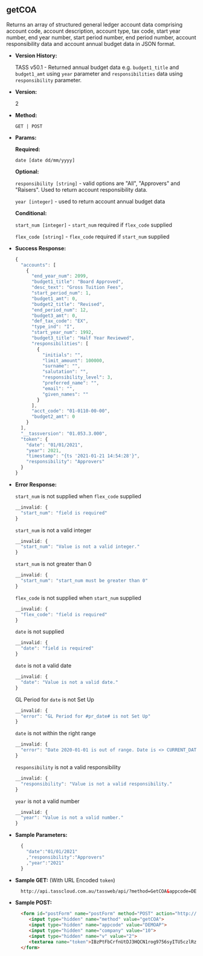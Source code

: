 **getCOA**
----
  Returns an array of structured general ledger account data comprising account code, account description, account type, tax code, start year number, end year number, start period number, end period number, account responsibility data and account annual budget data in JSON format.

* **Version History:**

    TASS v50.1 - Returned annual budget data e.g. `budget1_title` and `budget1_amt` using `year` parameter and `responsibilities` data using `responsibility` parameter.

* **Version:**

  2

* **Method:**

  `GET | POST`
  
*  **Params:**

   **Required:**
 
   `date [date dd/mm/yyyy]`

   **Optional:**

   `responsibility [string]` - valid options are "All", "Approvers" and "Raisers". Used to return account responsibility data.

   `year [integer]` - used to return account annual budget data

   **Conditional:**

   `start_num [integer]` - `start_num` required if `flex_code` supplied

   `flex_code [string]` - `flex_code` required if `start_num` supplied

* **Success Response:**

    ```javascript
    {
      "accounts": [
        {
          "end_year_num": 2099,
          "budget1_title": "Board Approved",
          "desc_text": "Gross Tuition Fees",
          "start_period_num": 1,
          "budget1_amt": 0,
          "budget2_title": "Revised",
          "end_period_num": 12,
          "budget3_amt": 0,
          "def_tax_code": "EX",
          "type_ind": "I",
          "start_year_num": 1992,
          "budget3_title": "Half Year Reviewed",
          "responsibilities": [
            {
              "initials": "",
              "limit_amount": 100000,
              "surname": "",
              "salutation": "",
              "responsibility_level": 3,
              "preferred_name": "",
              "email": "",
              "given_names": ""
            }
          ],
          "acct_code": "01-0110-00-00",
          "budget2_amt": 0
        }
      ],
      "__tassversion": "01.053.3.000",
      "token": {
        "date": "01/01/2021",
        "year": 2021,
        "timestamp": "{ts '2021-01-21 14:54:28'}",
        "responsibility": "Approvers"
      }
    }
    ```
 
* **Error Response:**

    `start_num` is not supplied when `flex_code` supplied
    ```javascript
    __invalid: {
      "start_num": "field is required"
    }
    ```

    `start_num` is not a valid integer
    ```javascript
    __invalid: {
      "start_num": "Value is not a valid integer."
    }
    ```

    `start_num` is not greater than 0
    ```javascript
    __invalid: {
      "start_num": "start_num must be greater than 0"
    }
    ```

    `flex_code` is not supplied when `start_num` supplied
    ```javascript
    __invalid: {
      "flex_code": "field is required"
    }
    ```

    `date` is not supplied
    ```javascript
    __invalid: {
      "date": "field is required"
    }
    ```
    
    `date` is not a valid date
    ```javascript
    __invalid: {
      "date": "Value is not a valid date."
    }
    ```

    GL Period for `date` is not Set Up
    ```javascript
    __invalid: {
      "error": "GL Period for #pr_date# is not Set Up"
    }
    ```

    `date` is not within the right range
    ```javascript
    __invalid: {
      "error": "Date 2020-01-01 is out of range. Date is <> CURRENT_DATE +/- 365 days"
    }
    ```

    `responsibility` is not a valid responsibility
    ```javascript
    __invalid: {
      "responsibility": "Value is not a valid responsibility."
    }
    ```

    `year` is not a valid number
    ```javascript
    __invalid: {
      "year": "Value is not a valid number."
    }
    ```
    
* **Sample Parameters:**

  ```javascript
    { 
      "date":"01/01/2021"
      ,"responsibility":"Approvers"
      ,"year":"2021"
    }
  ```

* **Sample GET:** (With URL Encoded `token`)

  ```HTML
    http://api.tasscloud.com.au/tassweb/api/?method=GetCOA&appcode=DEMOAP&company=10&v=2&token=IBzPtFbCrfnUtDJ3HQCN1rog9756syITU5czlRz1pog%3D
  ```
  
* **Sample POST:**

  ```HTML
    <form id="postForm" name="postForm" method="POST" action="http://api.tasscloud.com.au/tassweb/api/">
       <input type="hidden" name="method" value="getCOA">
       <input type="hidden" name="appcode" value="DEMOAP">
       <input type="hidden" name="company" value="10">
       <input type="hidden" name="v" value="2">
       <textarea name="token">IBzPtFbCrfnUtDJ3HQCN1rog9756syITU5czlRz1pog=</textarea>
    </form>
  ```
